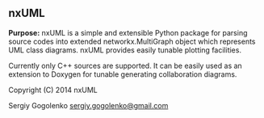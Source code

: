 nxUML
--------------------------------
**Purpose:** 
nxUML is a simple and extensible Python package 
for parsing source codes into extended networkx.MultiGraph object
which represents UML class diagrams.
nxUML provides easily tunable plotting facilities.

Currently only C++ sources are supported.
It can be easily used as an extension to Doxygen
for tunable generating collaboration diagrams.

Copyright (C) 2014 nxUML 

Sergiy Gogolenko <sergiy.gogolenko@gmail.com>
